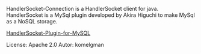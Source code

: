 HandlerSocket-Connection is a HandlerSocket client for java.
HandlerSocket is a MySql plugin developed by Akira Higuchi
to make MySql as a NoSQL storage.

[HandlerSocket-Plugin-for-MySQL](https://github.com/DeNADev/HandlerSocket-Plugin-for-MySQL)

License: Apache 2.0
Autor: komelgman
